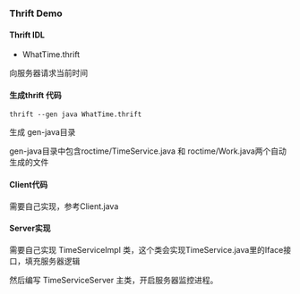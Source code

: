 ### Thrift Demo

#### Thrift IDL

- WhatTime.thrift

向服务器请求当前时间

#### 生成thrift 代码

`
 thrift --gen java WhatTime.thrift
`

生成 gen-java目录

gen-java目录中包含roctime/TimeService.java 和 roctime/Work.java两个自动生成的文件

#### Client代码

需要自己实现，参考Client.java

#### Server实现

需要自己实现 TimeServiceImpl 类，这个类会实现TimeService.java里的Iface接口，填充服务器逻辑

然后编写 TimeServiceServer 主类，开启服务器监控进程。